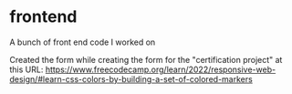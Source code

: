 # frontend
A bunch of front end code I worked on

Created the form while creating the form for the "certification project" at this URL: https://www.freecodecamp.org/learn/2022/responsive-web-design/#learn-css-colors-by-building-a-set-of-colored-markers
